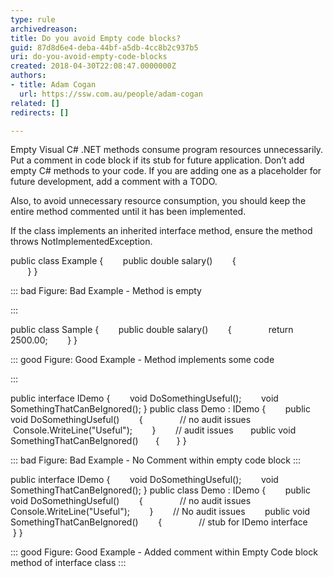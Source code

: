 ```yaml
---
type: rule
archivedreason: 
title: Do you avoid Empty code blocks?
guid: 87d8d6e4-deba-44bf-a5db-4cc8b2c937b5
uri: do-you-avoid-empty-code-blocks
created: 2018-04-30T22:08:47.0000000Z
authors:
- title: Adam Cogan
  url: https://ssw.com.au/people/adam-cogan
related: []
redirects: []

---
```


Empty Visual C# .NET methods consume program resources unnecessarily. Put a comment in code block if its stub for future application.
Don’t add empty C# methods to your code. If you are adding one as a placeholder for future development, add a comment with a TODO.

Also, to avoid unnecessary resource consumption, you should keep the entire method commented until it has been implemented.


If the class implements an inherited interface method, ensure the method throws NotImplementedException.


<!--endintro-->

public class Example
 {
       public double salary()
       {     
       }
 }


::: bad
Figure: Bad Example - Method is empty

:::


public class Sample
 {
       public double salary()
       {
               return 2500.00;
        }
 }


::: good
Figure: Good Example - Method implements some code

:::


public interface IDemo
 {
       void DoSomethingUseful();
       void SomethingThatCanBeIgnored();
 }
public class Demo : IDemo
 {
       public void DoSomethingUseful()
       {
              // no audit issues
             Console.WriteLine("Useful");
       }
       // audit issues 
      public void SomethingThatCanBeIgnored()
      { 
      } 
 }


::: bad
Figure: Bad Example - No Comment within empty code block
:::


public interface IDemo
 {
       void DoSomethingUseful();
       void SomethingThatCanBeIgnored();
 }
public class Demo : IDemo
 {
       public void DoSomethingUseful()
       {
              // no audit issues
              Console.WriteLine("Useful");
       }
       // No audit issues 
       public void SomethingThatCanBeIgnored() 
       {
              // stub for IDemo interface
       } 
 }


::: good
Figure: Good Example - Added comment within Empty Code block method of interface class
:::
